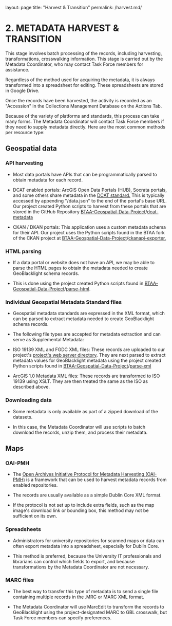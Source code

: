 layout: page
title: "Harvest & Transition"
permalink: /harvest.md/


2\. METADATA HARVEST & TRANSITION
=======================

This stage involves batch processing of the records, including harvesting, transformations, crosswalking information. This stage is carried out by the Metadata Coordinator, who may contact Task Force members for assistance.

Regardless of the method used for acquiring the metadata, it is always transformed into a spreadsheet for editing. These spreadsheets are stored in Google Drive. 

Once the records have been harvested, the activity is recorded as an "Accession" in the Collections Management Database on the Actions Tab.

Because of the variety of platforms and standards, this process can take many forms. The Metadata Coordinator will contact Task Force members if they need to supply metadata directly. Here are the most common methods per resource type:

Geospatial data
---------------

### API harvesting

-   Most data portals have APIs that can be programmatically parsed to obtain metadata for each record. 

-   DCAT enabled portals: ArcGIS Open Data Portals (HUB), Socrata portals, and some others share metadata in the [DCAT standard.](https://www.w3.org/TR/vocab-dcat/) This is typically accessed by appending "/data.json" to the end of the portal's base URL. Our project created Python scripts to harvest from these portals that are stored in the GitHub Repository [BTAA-Geospatial-Data-Project](https://github.com/BTAA-Geospatial-Data-Project)/[dcat-metadata](https://github.com/BTAA-Geospatial-Data-Project/dcat-metadata) 

-   CKAN / DKAN portals: This application uses a custom metadata schema for their API. Our project uses the Python scripts found in the BTAA fork of the CKAN project at [BTAA-Geospatial-Data-Project](https://github.com/BTAA-Geospatial-Data-Project)/[ckanapi-exporter.](https://github.com/BTAA-Geospatial-Data-Project/ckanapi-exporter)

### HTML parsing

-   If a data portal or website does not have an API, we may be able to parse the HTML pages to obtain the metadata needed to create GeoBlacklight schema records. 

-   This is done using the project created Python scripts found in [BTAA-Geospatial-Data-Project](https://github.com/BTAA-Geospatial-Data-Project)/[parse-html](https://github.com/BTAA-Geospatial-Data-Project/parse-html).

### Individual Geospatial Metadata Standard files

-   Geospatial metadata standards are expressed in the XML format, which can be parsed to extract metadata needed to create GeoBlacklight schema records. 

-   The following file types are accepted for metadata extraction and can serve as Supplemental Metadata:

-   ISO 19139 XML and FGDC XML files: These records are uploaded to our project's [project's web server directory](http://btaagdp.org/metadata/). They are next parsed to extract metadata values for GeoBlacklight metadata using the project created Python scripts found in [BTAA-Geospatial-Data-Project](https://github.com/BTAA-Geospatial-Data-Project)/[parse-xml](https://github.com/BTAA-Geospatial-Data-Project/parse-xml)

-   ArcGIS 1.0 Metadata XML files: These records are transformed to ISO 19139 using XSLT. They are then treated the same as the ISO as described above.

### Downloading data

-   Some metadata is only available as part of a zipped download of the datasets. 

-   In this case, the Metadata Coordinator will use scripts to batch download the records, unzip them, and process their metadata.

Maps
----

### OAI-PMH

-   The [Open Archives Initiative Protocol for Metadata Harvesting (OAI-PMH)](https://www.openarchives.org/pmh/) is a framework that can be used to harvest metadata records from enabled repositories.

-   The records are usually available as a simple Dublin Core XML format. 

-   If the protocol is not set up to include extra fields, such as the map image's download link or bounding box, this method may not be sufficient on its own. 

### Spreadsheets

-   Administrators for university repositories for scanned maps or data can often export metadata into a spreadsheet, especially for Dublin Core. 

-   This method is preferred, because the University IT professionals and librarians can control which fields to export, and because transformations by the Metadata Coordinator are not necessary.

### MARC files

-   The best way to transfer this type of metadata is to send a single file containing multiple records in the .MRC or MARC XML format. 

-   The Metadata Coordinator will use MarcEdit to transform the records to GeoBlacklight using the project-designated MARC to GBL crosswalk, but Task Force members can specify preferences.
